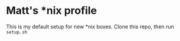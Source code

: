 # Matt's *nix profile

This is my default setup for new *nix boxes. Clone this repo, then run `setup.sh`

